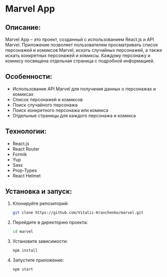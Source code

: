 # Marvel App

## Описание:

Marvel App – это проект, созданный с использованием React.js и API Marvel. Приложение позволяет пользователям просматривать список персонажей и комиксов Marvel, искать случайных персонажей, а также искать конкретных персонажей и комиксы. Каждому персонажу и комиксу посвящена отдельная страница с подробной информацией.

## Особенности:
- Использование API Marvel для получения данных о персонажах и комиксах
- Список персонажей и комиксов
- Поиск случайного персонажа
- Поиск конкретного персонажа или комикса
- Отдельные страницы для каждого персонажа и комикса

## Технологии:
- React.js
- React Router
- Formik
- Yup
- Sass
- Prop-Types
- React Helmet

## Установка и запуск:

1. Клонируйте репозиторий:
    ```sh
    git clone https://github.com/Vitalii-Kravchenko/marvel.git
    ```
2. Перейдите в директорию проекта:
    ```sh
    cd marvel
    ```
3. Установите зависимости:
    ```sh
    npm install
    ```
4. Запустите приложение:
    ```sh
    npm start
    ```
